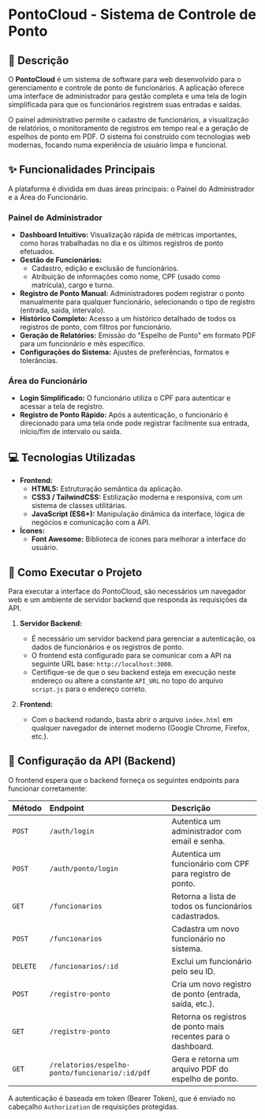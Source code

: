 # PontoCloud - Sistema de Controle de Ponto

## 📖 Descrição

O **PontoCloud** é um sistema de software para web desenvolvido para o gerenciamento e controle de ponto de funcionários. A aplicação oferece uma interface de administrador para gestão completa e uma tela de login simplificada para que os funcionários registrem suas entradas e saídas.

O painel administrativo permite o cadastro de funcionários, a visualização de relatórios, o monitoramento de registros em tempo real e a geração de espelhos de ponto em PDF. O sistema foi construído com tecnologias web modernas, focando numa experiência de usuário limpa e funcional.

## ✨ Funcionalidades Principais

A plataforma é dividida em duas áreas principais: o Painel do Administrador e a Área do Funcionário.

### Painel de Administrador

-   **Dashboard Intuitivo:** Visualização rápida de métricas importantes, como horas trabalhadas no dia e os últimos registros de ponto efetuados.
-   **Gestão de Funcionários:**
    -   Cadastro, edição e exclusão de funcionários.
    -   Atribuição de informações como nome, CPF (usado como matrícula), cargo e turno.
-   **Registro de Ponto Manual:** Administradores podem registrar o ponto manualmente para qualquer funcionário, selecionando o tipo de registro (entrada, saída, intervalo).
-   **Histórico Completo:** Acesso a um histórico detalhado de todos os registros de ponto, com filtros por funcionário.
-   **Geração de Relatórios:** Emissão do "Espelho de Ponto" em formato PDF para um funcionário e mês específico.
-   **Configurações do Sistema:** Ajustes de preferências, formatos e tolerâncias.

### Área do Funcionário

-   **Login Simplificado:** O funcionário utiliza o CPF para autenticar e acessar a tela de registro.
-   **Registro de Ponto Rápido:** Após a autenticação, o funcionário é direcionado para uma tela onde pode registrar facilmente sua entrada, início/fim de intervalo ou saída.

## 💻 Tecnologias Utilizadas

-   **Frontend:**
    -   **HTML5:** Estruturação semântica da aplicação.
    -   **CSS3 / TailwindCSS:** Estilização moderna e responsiva, com um sistema de classes utilitárias.
    -   **JavaScript (ES6+):** Manipulação dinâmica da interface, lógica de negócios e comunicação com a API.
-   **Ícones:**
    -   **Font Awesome:** Biblioteca de ícones para melhorar a interface do usuário.

## 🚀 Como Executar o Projeto

Para executar a interface do PontoCloud, são necessários um navegador web e um ambiente de servidor backend que responda às requisições da API.

1.  **Servidor Backend:**
    -   É necessário um servidor backend para gerenciar a autenticação, os dados de funcionários e os registros de ponto.
    -   O frontend está configurado para se comunicar com a API na seguinte URL base: `http://localhost:3000`.
    -   Certifique-se de que o seu backend esteja em execução neste endereço ou altere a constante `API_URL` no topo do arquivo `script.js` para o endereço correto.

2.  **Frontend:**
    -   Com o backend rodando, basta abrir o arquivo `index.html` em qualquer navegador de internet moderno (Google Chrome, Firefox, etc.).

## 🔧 Configuração da API (Backend)

O frontend espera que o backend forneça os seguintes endpoints para funcionar corretamente:

| Método | Endpoint | Descrição |
| :--- | :--- | :--- |
| `POST` | `/auth/login` | Autentica um administrador com email e senha. |
| `POST` | `/auth/ponto/login` | Autentica um funcionário com CPF para registro de ponto. |
| `GET` | `/funcionarios` | Retorna a lista de todos os funcionários cadastrados. |
| `POST` | `/funcionarios` | Cadastra um novo funcionário no sistema. |
| `DELETE` | `/funcionarios/:id` | Exclui um funcionário pelo seu ID. |
| `POST` | `/registro-ponto` | Cria um novo registro de ponto (entrada, saída, etc.). |
| `GET` | `/registro-ponto` | Retorna os registros de ponto mais recentes para o dashboard. |
| `GET` | `/relatorios/espelho-ponto/funcionario/:id/pdf` | Gera e retorna um arquivo PDF do espelho de ponto. |

A autenticação é baseada em token (Bearer Token), que é enviado no cabeçalho `Authorization` de requisições protegidas.